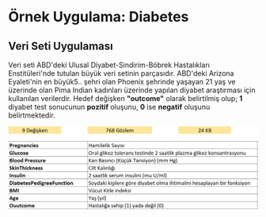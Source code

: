 # Örnek Uygulama: Diabetes
## Veri Seti Uygulaması
Veri seti ABD'deki Ulusal Diyabet-Sindirim-Böbrek Hastalıkları Enstitüleri'nde tutulan
büyük veri setinin parçasıdır. ABD'deki Arizona Eyaleti'nin en büyük5.. şehri olan Phoenix
şehrinde yaşayan 21 yaş ve üzerinde olan Pima Indian kadınları üzerinde yapılan diyabet araştırması için 
kullanılan verilerdir.
Hedef değişken **"outcome"** olarak belirtilmiş olup; **1** diyabet test sonucunun **pozitif** oluşunu, **0** ise **negatif** oluşunu belirtmektedir.

![img_13.png](img_13.png)

